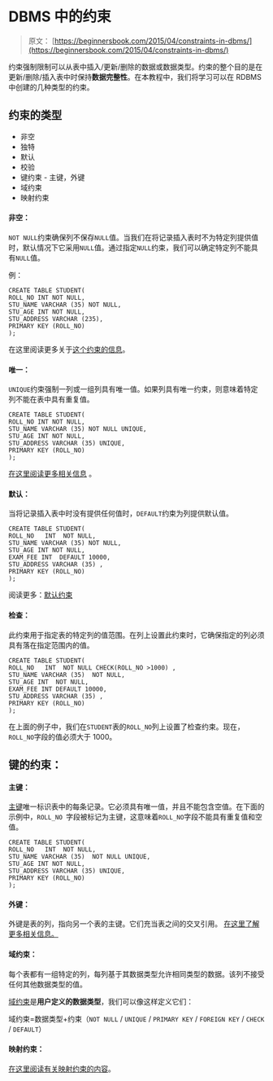 # DBMS 中的约束

> 原文： [https://beginnersbook.com/2015/04/constraints-in-dbms/](https://beginnersbook.com/2015/04/constraints-in-dbms/)

约束强制限制可以从表中插入/更新/删除的数据或数据类型。约束的整个目的是在更新/删除/插入表中时保持**数据完整性**。在本教程中，我们将学习可以在 RDBMS 中创建的几种类型的约束。

## 约束的类型

*   非空
*   独特
*   默认
*   校验
*   键约束 - 主键，外键
*   域约束
*   映射约束

#### 非空：

`NOT NULL`约束确保列不保存`NULL`值。当我们在将记录插入表时不为特定列提供值时，默认情况下它采用`NULL`值。通过指定`NULL`约束，我们可以确定特定列不能具有`NULL`值。

例：

```
CREATE TABLE STUDENT(
ROLL_NO INT NOT NULL,
STU_NAME VARCHAR (35) NOT NULL,
STU_AGE INT NOT NULL,
STU_ADDRESS VARCHAR (235),
PRIMARY KEY (ROLL_NO)
);
```

在这里阅读更多关于[这个约束的信息](https://beginnersbook.com/2014/05/not-null-constraint-in-sql/)。

#### 唯一：

`UNIQUE`约束强制一列或一组列具有唯一值。如果列具有唯一约束，则意味着特定列不能在表中具有重复值。

```
CREATE TABLE STUDENT(
ROLL_NO INT NOT NULL,
STU_NAME VARCHAR (35) NOT NULL UNIQUE,
STU_AGE INT NOT NULL,
STU_ADDRESS VARCHAR (35) UNIQUE,
PRIMARY KEY (ROLL_NO)
);
```

[在这里阅读更多相关信息](https://beginnersbook.com/2014/05/unique-constraint-in-sql/) 。

#### 默认：

当将记录插入表中时没有提供任何值时，`DEFAULT`约束为列提供默认值。

```
CREATE TABLE STUDENT(
ROLL_NO   INT  NOT NULL,
STU_NAME VARCHAR (35) NOT NULL,
STU_AGE INT NOT NULL,
EXAM_FEE INT  DEFAULT 10000,
STU_ADDRESS VARCHAR (35) ,
PRIMARY KEY (ROLL_NO)
);
```

阅读更多：[默认约束](https://beginnersbook.com/2014/05/default-constraint-in-sql/)

#### 检查：

此约束用于指定表的特定列的值范围。在列上设置此约束时，它确保指定的列必须具有落在指定范围内的值。

```
CREATE TABLE STUDENT(
ROLL_NO   INT  NOT NULL CHECK(ROLL_NO >1000) ,
STU_NAME VARCHAR (35)  NOT NULL,
STU_AGE INT  NOT NULL,
EXAM_FEE INT DEFAULT 10000,
STU_ADDRESS VARCHAR (35) ,
PRIMARY KEY (ROLL_NO)
);
```

在上面的例子中，我们在`STUDENT`表的`ROLL_NO`列上设置了检查约束。现在，`ROLL_NO`字段的值必须大于 1000。

## 键的约束：

#### 主键：

[主键](https://beginnersbook.com/2015/04/primary-key-in-dbms/)唯一标识表中的每条记录。它必须具有唯一值，并且不能包含空值。在下面的示例中，`ROLL_NO `字段被标记为主键，这意味着`ROLL_NO`字段不能具有重复值和空值。

```
CREATE TABLE STUDENT(
ROLL_NO   INT  NOT NULL,
STU_NAME VARCHAR (35)  NOT NULL UNIQUE,
STU_AGE INT NOT NULL,
STU_ADDRESS VARCHAR (35) UNIQUE,
PRIMARY KEY (ROLL_NO)
);
```

#### 外键：

外键是表的列，指向另一个表的主键。它们充当表之间的交叉引用。
[在这里了解更多相关信息。](https://beginnersbook.com/2015/04/foreign-key-in-dbms/)

#### 域约束：

每个表都有一组特定的列，每列基于其数据类型允许相同类型的数据。该列不接受任何其他数据类型的值。

[域约束](https://beginnersbook.com/2015/04/domain-constraints-in-dbms/)是**用户定义的数据类型**，我们可以像这样定义它们：

域约束=数据类型+约束（`NOT NULL` / `UNIQUE` / `PRIMARY KEY` / `FOREIGN KEY` / `CHECK` / `DEFAULT`）

#### 映射约束：

[在这里阅读有关映射约束的内容](https://beginnersbook.com/2015/04/mapping-constraints-in-dbms/)。